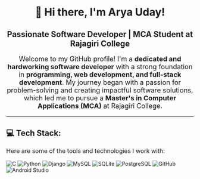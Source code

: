 <h1 align="center">👋 Hi there, I'm Arya Uday!</h1>

<h2 align="center">Passionate Software Developer | MCA Student at Rajagiri College</h2>

<p align="center" style="font-size:18px;">
Welcome to my GitHub profile! I'm a <strong>dedicated and hardworking software developer</strong> with a strong foundation in <strong>programming, web development, and full-stack development</strong>. My journey began with a passion for problem-solving and creating impactful software solutions, which led me to pursue a <strong>Master's in Computer Applications (MCA)</strong> at Rajagiri College.
</p>

---

<h2>💻 Tech Stack:</h2>
<p style="font-size:16px;">Here are some of the tools and technologies I work with:</p>

<p>
  <img src="https://img.shields.io/badge/C-00599C?style=for-the-badge&logo=c&logoColor=white" alt="C" />
  <img src="https://img.shields.io/badge/Python-blue?style=for-the-badge&logo=python" alt="Python" />
  <img src="https://img.shields.io/badge/Django-092E20?style=for-the-badge&logo=django" alt="Django" />
  <img src="https://img.shields.io/badge/MySQL-4479A1?style=for-the-badge&logo=mysql&logoColor=white" alt="MySQL" />
  <img src="https://img.shields.io/badge/SQLite-003B57?style=for-the-badge&logo=sqlite&logoColor=white" alt="SQLite" />
  <img src="https://img.shields.io/badge/PostgreSQL-336791?style=for-the-badge&logo=postgresql&logoColor=white" alt="PostgreSQL" />
  <img src="https://img.shields.io/badge/GitHub-181717?style=for-the-badge&logo=github&logoColor=white" alt="GitHub" />
  <img src="https://img.shields.io/badge/Android_Studio-3DDC84?style=for-the-badge&logo=androidstudio&logoColor=white" alt="Android Studio" />
</p>
